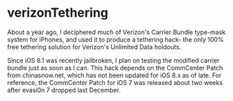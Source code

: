 verizonTethering
================

About a year ago, I deciphered much of Verizon's Carrier Bundle type-mask system for iPhones, and used it to produce a tethering hack- the only 100% free tethering solution for Verizon's Unlimited Data holdouts.

Since iOS 8.1 was recently jailbroken, I plan on testing the modified carrier bundle just as soon as I can. This hack depends on the CommCenter Patch from chinasnow.net, which has not been updated for iOS 8.x as of late. For reference, the CommCenter Patch for iOS 7 was released about two weeks after evasi0n 7 dropped last December.

